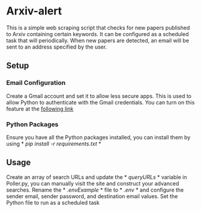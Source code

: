 # Arxiv-alert
This is a simple web scraping script that checks for new papers published to Arxiv containing certain keywords.
It can be configured as a scheduled task that will periodically.
When new papers are detected, an email will be sent to an address specified by the user.
## Setup
### Email Configuration
Create a Gmail account and set it to allow less secure apps. This is used to allow Python to authenticate with the Gmail credentials.
You can turn on this feature at the [following link](https://myaccount.google.com/lesssecureapps?pli=1&rapt=AEjHL4PBzRUYCw8jDFLXfrpP7Q6Rn_ZMsC-o9oZiZsIREsKSa17ekyl8XmDNm_SYoPnMWa78ZM36i7hTKZq5caqUpz7zZwqosQ)
### Python Packages
Ensure you have all the Python packages installed, you can install them by using * *pip install -r requirements.txt* *
## Usage
Create an array of search URLs and update the * *queryURLs* * variable in Poller.py, you can manually visit the site and construct your advanced searches.
Rename the * *.envExample* * file to * *.env* * and configure the sender email, sender password, and destination email values.
Set the Python file to run as a scheduled task